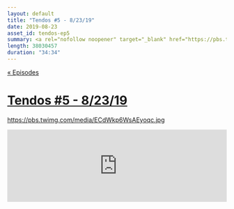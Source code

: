 ```yaml
---
layout: default
title: "Tendos #5 - 8/23/19"
date: 2019-08-23
asset_id: tendos-ep5
summary: <a rel="nofollow noopener" target="_blank" href="https://pbs.twimg.com/media/ECdWkp6WsAEyoqc.jpg">https://pbs.twimg.com/media/ECdWkp6WsAEyoqc.jpg</a>
length: 38030457
duration: "34:34"
---
```

[« Episodes](/tendos/episodes)

# [Tendos #5 - 8/23/19](/tendos/assets/tendos-ep5.mp3)
<a rel="nofollow noopener" target="_blank" href="https://pbs.twimg.com/media/ECdWkp6WsAEyoqc.jpg">https://pbs.twimg.com/media/ECdWkp6WsAEyoqc.jpg</a>

<iframe width="100%" height="166" scrolling="no" frameborder="no" allow="autoplay" src="https://w.soundcloud.com/player/?url=https%3A//api.soundcloud.com/tracks/670194107&color=%23ff5500&auto_play=false&hide_related=false&show_comments=true&show_user=true&show_reposts=false&show_teaser=true"></iframe>
